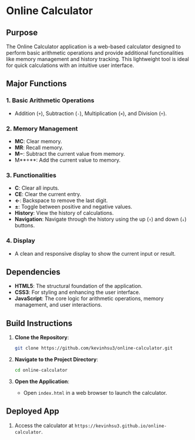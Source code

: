 
# Online Calculator

## Purpose

The Online Calculator application is a web-based calculator designed to perform basic arithmetic operations and provide additional functionalities like memory management and history tracking. This lightweight tool is ideal for quick calculations with an intuitive user interface.

## Major Functions

### 1. **Basic Arithmetic Operations**

- Addition (`+`), Subtraction (`-`), Multiplication (`×`), and Division (`÷`).

### 2. **Memory Management**

- **MC**: Clear memory.
- **MR**: Recall memory.
- **M−**: Subtract the current value from memory.
- M**+**: Add the current value to memory.

### 3. **Functionalities**

- **C**: Clear all inputs.
- **CE**: Clear the current entry.
- **←**: Backspace to remove the last digit.
- **±**: Toggle between positive and negative values.
- **History**: View the history of calculations.
- **Navigation**: Navigate through the history using the up (`↑`) and down (`↓`) buttons.

### 4. **Display**

- A clean and responsive display to show the current input or result.

## Dependencies

- **HTML5**: The structural foundation of the application.
- **CSS3**: For styling and enhancing the user interface.
- **JavaScript**: The core logic for arithmetic operations, memory management, and user interactions.

## Build Instructions

1. **Clone the Repository**:

   ```bash
   git clone https://github.com/kevinhsu3/online-calculator.git
   ```

2. **Navigate to the Project Directory**:

   ```bash
   cd online-calculator
   ```

3. **Open the Application**:

   - Open `index.html` in a web browser to launch the calculator.

## Deployed App

1. Access the calculator at `https://kevinhsu3.github.io/online-calculator`.

